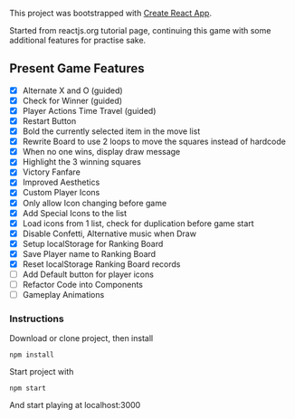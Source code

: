This project was bootstrapped with [Create React App](https://github.com/facebook/create-react-app).

Started from reactjs.org tutorial page, continuing this game with some additional features for practise sake.

## Present Game Features

- [x] Alternate X and O (guided)
- [x] Check for Winner (guided)
- [x] Player Actions Time Travel (guided)
- [x] Restart Button
- [x] Bold the currently selected item in the move list
- [x] Rewrite Board to use 2 loops to move the squares instead of hardcode
- [x] When no one wins, display draw message
- [x] Highlight the 3 winning squares
- [x] Victory Fanfare
- [x] Improved Aesthetics
- [x] Custom Player Icons
- [x] Only allow Icon changing before game
- [x] Add Special Icons to the list
- [x] Load icons from 1 list, check for duplication before game start
- [x] Disable Confetti, Alternative music when Draw
- [x] Setup localStorage for Ranking Board
- [x] Save Player name to Ranking Board
- [x] Reset localStorage Ranking Board records
- [ ] Add Default button for player icons
- [ ] Refactor Code into Components
- [ ] Gameplay Animations

### Instructions

Download or clone project, then install

`npm install`

Start project with

`npm start`

And start playing at localhost:3000
